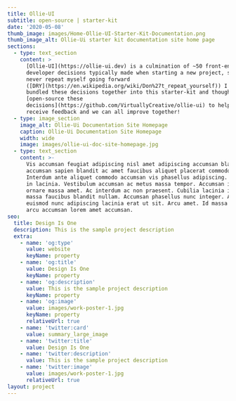 ```yaml
---
title: Ollie-UI
subtitle: open-source | starter-kit
date: '2020-05-08'
thumb_image: images/Home-Ollie-UI-Starter-Kit-Documentation.png
thumb_image_alt: Ollie-Ui starter kit documentation site home page
sections:
  - type: text_section
    content: >
      [Ollie-UI](https://ollie-ui.dev) is a culmination of ~50 front-end
      developer decisions typically made when starting a new project, so to
      never repeat myself going forward
      ([DRY](https://en.wikipedia.org/wiki/Don%27t_repeat_yourself)) I've
      bundled these decisions together into this starter-kit and thought I'd
      [open-source these
      decisions](https://github.com/VirtuallyCreative/ollie-ui) to help others,
      receive feedback and we can all improve together!
  - type: image_section
    image_alt: Ollie-Ui Documentation Site Homepage
    caption: Ollie-Ui Documentation Site Homepage
    width: wide
    image: images/ollie-ui-doc-site-homepage.jpg
  - type: text_section
    content: >-
      Vis accumsan feugiat adipiscing nisl amet adipiscing accumsan blandit
      accumsan sapien blandit ac amet faucibus aliquet placerat commodo.
      Interdum ante aliquet commodo accumsan vis phasellus adipiscing. Ornare a
      in lacinia. Vestibulum accumsan ac metus massa tempor. Accumsan in lacinia
      ornare massa amet. Ac interdum ac non praesent. Cubilia lacinia interdum
      massa faucibus blandit nullam. Accumsan phasellus nunc integer. Accumsan
      euismod nunc adipiscing lacinia erat ut sit. Arcu amet. Id massa aliquet
      arcu accumsan lorem amet accumsan.
seo:
  title: Design Is One
  description: This is the sample project description
  extra:
    - name: 'og:type'
      value: website
      keyName: property
    - name: 'og:title'
      value: Design Is One
      keyName: property
    - name: 'og:description'
      value: This is the sample project description
      keyName: property
    - name: 'og:image'
      value: images/work-poster-1.jpg
      keyName: property
      relativeUrl: true
    - name: 'twitter:card'
      value: summary_large_image
    - name: 'twitter:title'
      value: Design Is One
    - name: 'twitter:description'
      value: This is the sample project description
    - name: 'twitter:image'
      value: images/work-poster-1.jpg
      relativeUrl: true
layout: project
---
```

